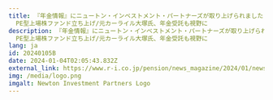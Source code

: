 ```yaml
---
title: 『年金情報』にニュートン・インベストメント・パートナーズが取り上げられました – [運用会社]
  PE型上場株ファンド立ち上げ/元カーライル大塚氏、年金受託も視野に
description: 『年金情報』にニュートン・インベストメント・パートナーズが取り上げられました – [運用会社]
  PE型上場株ファンド立ち上げ/元カーライル大塚氏、年金受託も視野に
lang: ja
id: 20240105B
date: 2024-01-04T02:05:43.832Z
external_link: https://www.r-i.co.jp/pension/news_magazine/2024/01/news_magazine_20240105_27_28.html
img: /media/logo.png
imgalt: Newton Investment Partners Logo
---
```

